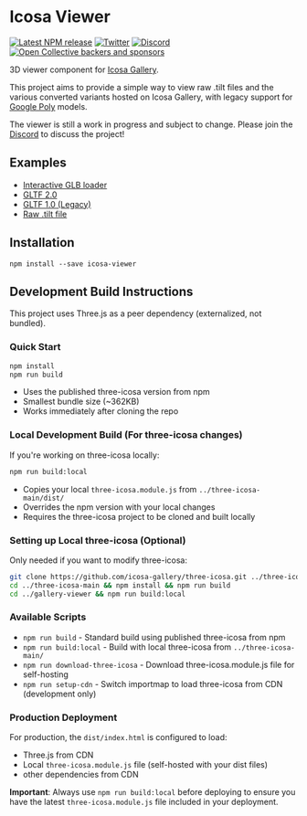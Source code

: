 # Icosa Viewer

[![Latest NPM release](https://img.shields.io/npm/v/icosa-viewer.svg)](https://www.npmjs.com/package/icosa-viewer)
[![Twitter](https://img.shields.io/badge/follow-%40IcosaGallery-blue.svg?style=flat&logo=twitter)](https://twitter.com/IcosaGallery)
[![Discord](https://discordapp.com/api/guilds/783806589991780412/embed.png?style=shield)](https://discord.gg/W7NCEYnEfy)
[![Open Collective backers and sponsors](https://img.shields.io/opencollective/all/icosa?logo=open-collective)](https://opencollective.com/icosa)

3D viewer component for [Icosa Gallery](https://icosa.gallery).

This project aims to provide a simple way to view raw .tilt files and the various converted variants hosted on Icosa Gallery, with legacy support for [Google Poly](https://poly.google.com) models.

The viewer is still a work in progress and subject to change. Please join the [Discord](https://discord.gg/W7NCEYnEfy) to discuss the project!

## Examples

- [Interactive GLB loader](https://icosa-gallery.github.io/icosa-viewer/index.html)
- [GLTF 2.0](https://icosa-gallery.github.io/icosa-viewer/gltf-viewer.html)
- [GLTF 1.0 (Legacy)](https://icosa-gallery.github.io/icosa-viewer/gltf1-viewer.html)
- [Raw .tilt file](https://icosa-gallery.github.io/icosa-viewer/tilt-viewer.html)

## Installation

`npm install --save icosa-viewer`

## Development Build Instructions

This project uses Three.js as a peer dependency (externalized, not bundled). 

### Quick Start
```bash
npm install
npm run build
```
- Uses the published three-icosa version from npm
- Smallest bundle size (~362KB)
- Works immediately after cloning the repo

### Local Development Build (For three-icosa changes)
If you're working on three-icosa locally:
```bash
npm run build:local
```
- Copies your local `three-icosa.module.js` from `../three-icosa-main/dist/`
- Overrides the npm version with your local changes
- Requires the three-icosa project to be cloned and built locally

### Setting up Local three-icosa (Optional)
Only needed if you want to modify three-icosa:
```bash
git clone https://github.com/icosa-gallery/three-icosa.git ../three-icosa-main
cd ../three-icosa-main && npm install && npm run build
cd ../gallery-viewer && npm run build:local
```

### Available Scripts

- `npm run build` - Standard build using published three-icosa from npm
- `npm run build:local` - Build with local three-icosa from `../three-icosa-main/`
- `npm run download-three-icosa` - Download three-icosa.module.js file for self-hosting
- `npm run setup-cdn` - Switch importmap to load three-icosa from CDN (development only)

### Production Deployment
For production, the `dist/index.html` is configured to load:
- Three.js from CDN
- Local `three-icosa.module.js` file (self-hosted with your dist files)
- other dependencies from CDN

**Important**: Always use `npm run build:local` before deploying to ensure you have the latest `three-icosa.module.js` file included in your deployment.
